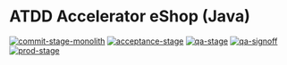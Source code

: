 # ATDD Accelerator eShop (Java)

[![commit-stage-monolith](https://github.com/optivem/atdd-accelerator-eshop-java/actions/workflows/commit-stage-monolith.yml/badge.svg)](https://github.com/optivem/atdd-accelerator-eshop-java/actions/workflows/commit-stage-monolith.yml)
[![acceptance-stage](https://github.com/optivem/atdd-accelerator-eshop-java/actions/workflows/acceptance-stage.yml/badge.svg)](https://github.com/optivem/atdd-accelerator-eshop-java/actions/workflows/acceptance-stage.yml)
[![qa-stage](https://github.com/optivem/atdd-accelerator-eshop-java/actions/workflows/qa-stage.yml/badge.svg)](https://github.com/optivem/atdd-accelerator-eshop-java/actions/workflows/qa-stage.yml)
[![qa-signoff](https://github.com/optivem/atdd-accelerator-eshop-java/actions/workflows/qa-signoff.yml/badge.svg)](https://github.com/optivem/atdd-accelerator-eshop-java/actions/workflows/qa-signoff.yml)
[![prod-stage](https://github.com/optivem/atdd-accelerator-eshop-java/actions/workflows/prod-stage.yml/badge.svg)](https://github.com/optivem/atdd-accelerator-eshop-java/actions/workflows/prod-stage.yml)